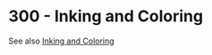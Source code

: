 # 300 - Inking and Coloring

See also [Inking and Coloring](https://tips.clip-studio.com/en-us/articles/527)
